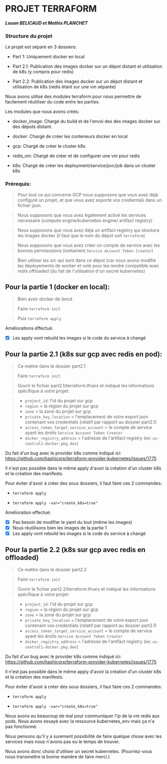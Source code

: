 # PROJET TERRAFORM

#### _Louan BELICAUD et Mathis PLANCHET_

### Structure du projet

Le projet est séparé en 3 dossiers:

- Part 1: Uniquement docker en local

- Part 2.1: Publication des images docker sur un dépot distant et utilisation de k8s (y compris pour redis)

- Part 2.2: Publication des images docker sur un dépot distant et utilisation de k8s (redis étant sur une vm séparée)

Nous avons utilisé des modules terraform pour nous permettre de facilement réutiliser du code entre les parties.

Les modules que nous avons créés:

- docker_image: Chargé du build et de l'envoi des des images docker sur des dépots distant.

- docker: Chargé de créer les conteneurs docker en local

- gcp: Chargé de créer le cluster k8s

- redis_vm: Chargé de créer et de configurer une vm pour redis

- k8s: Chargé de créer les deployment/service/pvc/job dans un cluster k8s

### Prérequis:

> Pour tout ce qui concerne GCP nous supposons que vous avez déjà configuré un projet, et que vous avez exporté vos credientals dans un fichier json.

> Nous supposons que vous avez également activé les services nécessaire (compute engine/kubernetes engine/ artifact registry)

> Nous supposons que vous avez déjà un artifact registry qui stockera les images docker (il faut que le nom du dépot soit `terraform`)

> Nous supposons que vous avez créer un compte de service avec les bonnes permisssions (nottament `Service Account Token Creator`)

> Bien utiliser les src qui sont dans ce dépot (car nous avons modifié les deployements de worker et vote pour les rendre compatible avec redis offloaded (du fait de l'utilisation d'un secret kubernetes)

## Pour la partie 1 (docker en local):

> Bien avoir docker de lancé

> Faire `terraform init`

> Puis `terraform apply`

Améliorations éffectué:

- [x] Les apply vont rebuild les images si le code du service à changé

## Pour la partie 2.1 (k8s sur gcp avec redis en pod):

> Ce mettre dans le dossier part2.1

> Faire `terraform init`

> Ouvrir le fichier part2.1/terraform.tfvars et indiqué les informations spécifique à votre projet:

> - `project_id`: l'id du projet sur gcp
> - `region` = la région du projet sur gcp
> - `zone` = la zone du projet sur gcp
> - `private_key_location` = l'emplacement de votre export json contenant vos credentials (relatif par rapport au dossier part2.1)
> - `access_token_target_service_account` = le compte de service ayant les droits `Service Account Token Creator`
> - `docker_registry_address` = l'adresse de l'artifact registry (ex: `us-central1-docker.pkg.dev`)

Du fait d'un bug avec le provider k8s comme indiqué ici:
https://github.com/hashicorp/terraform-provider-kubernetes/issues/1775

Il n'est pas possible dans le même apply d'avoir la création d'un cluster k8s et la création des manifests.

Pour éviter d'avoir à créer des sous dossiers, il faut faire ces 2 commandes:

- `terraform apply`

- `terraform apply -var="create_k8s=true"`

Amélioration effectué:

- [x] Pas besoin de modifier le yaml du tout (même les images)
- [x] Nous réutilisons bien les images de la partie 1
- [x] Les apply vont rebuild les images si le code du service à changé

## Pour la partie 2.2 (k8s sur gcp avec redis en offloaded)

> Ce mettre dans le dossier part2.2

> Faire `terraform init`

> Ouvrir le fichier part2.2/terraform.tfvars et indiqué les informations spécifique à votre projet:

> - `project_id`: l'id du projet sur gcp
> - `region` = la région du projet sur gcp
> - `zone` = la zone du projet sur gcp
> - `private_key_location` = l'emplacement de votre export json contenant vos credentials (relatif par rapport au dossier part2.1)
> - `access_token_target_service_account` = le compte de service ayant les droits `Service Account Token Creator`
> - `docker_registry_address` = l'adresse de l'artifact registry (ex: `us-central1-docker.pkg.dev`)

Du fait d'un bug avec le provider k8s comme indiqué ici:
https://github.com/hashicorp/terraform-provider-kubernetes/issues/1775

Il n'est pas possible dans le même apply d'avoir la création d'un cluster k8s et la création des manifests.

Pour éviter d'avoir à créer des sous dossiers, il faut faire ces 2 commandes:

- `terraform apply`

- `terraform apply -var="create_k8s=true"`

Nous avons eu beaucoup de mal pour communiquer l'ip de la vm redis aux pods. Nous avons essayé avec la ressource kubernetes_env mais ça n'a pas fonctionné.

Nous pensons qu'il y a surement possibilité de faire quelque chose avec les services mais nous n'avons pas eu le temps de trouver.

Nous avons donc choisi d'utiliser un secret kubernetes. (Pourriez-vous nous transmettre la bonne manière de faire merci.)
